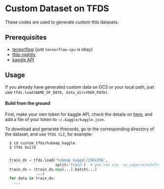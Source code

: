 # Custom Dataset on TFDS 
These codes are used to generate *custom* tfds datasets.

## Prerequisites
- [tensorflow](https://www.tensorflow.org) (just `tensorflow-cpu` is okay)
- [tfds-nightly](https://github.com/tensorflow/datasets)
- [kaggle API](https://www.kaggle.com/docs/api)

## Usage
If you already have generated custom data on GCS or your local path, just use 
`tfds.load(NAME_OF_DATA, data_dir=YOUR_PATH)`.  
  
#### Build from the ground
First, make your own token for kaggle API, check the details on [here](https://www.kaggle.com/docs/api),
and add a file of your token to `~/.kaggle/kaggle.json`.

To download and generate tfrecords, go to the corresponding directory of the 
dataset, and use `TFDS CLI`, for example:

```console
  $ cd custom_tfds/hubmap_kaggle
  $ tfds build
```

```python

  train_ds = tfds.load('hubmap_kaggel/256x256',
                       split='train')  # you can use `as_supervised=True`
  train_ds = (train_ds.map(...).batch(...)
              ...)
  for data in train_ds:
    ...
```
